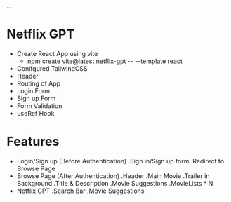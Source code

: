 ...
# Netflix GPT

- Create React App using vite
    - npm create vite@latest netflix-gpt -- --template react
- Conifgured TailwindCSS
- Header
- Routing of App
- Login Form
- Sign up Form
- Form Validation
- useRef Hook

# Features
- Login/Sign up (Before Authentication)
    .Sign in/Sign up form
    .Redirect to Browse Page
- Browse Page (After Authentication)
    .Header
    .Main Movie
        .Trailer in Background
        .Title & Description
        .Movie Suggestions
            .MovieLists * N
- Netflix GPT
    .Search Bar
    .Movie Suggestions



